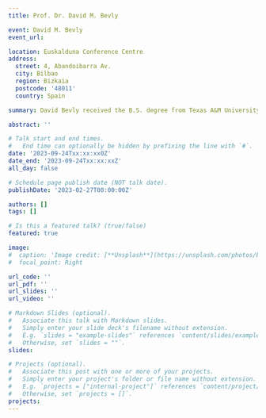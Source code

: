 ```yaml
---
title: Prof. Dr. David M. Bevly

event: David M. Bevly
event_url: 

location: Euskalduna Conference Centre
address:
  street: 4, Abandoibarra Av.
  city: Bilbao
  region: Bizkaia
  postcode: '48011'
  country: Spain

summary: David Bevly received the B.S. degree from Texas A&M University, College Station, TX, USA, in 1995; the M.S. degree from Massachusetts Institute of Technology, Cambridge, MA, USA, in 1997; and the Ph.D. degree from Stanford University, Stanford, CA, USA, in 2001, all in mechanical engineering. In 2001, he joined the Department of Mechanical Engineering, Auburn University, Auburn, AL, USA, as an Assistant Professor. His current research interests include control systems, sensor fusion, global positioning system (GPS), state estimation, parameter identification, and vehicle dynamics as well as modeling and control of vehicle systems. He has also developed algorithms for navigation and control of off-road vehicles and methods for identifying critical vehicle parameters using GPS and inertial sensors.

abstract: ''

# Talk start and end times.
#   End time can optionally be hidden by prefixing the line with `#`.
date: '2023-09-24Txx:xx:xx0Z'
date_end: '2023-09-24Txx:xx:xxZ'
all_day: false

# Schedule page publish date (NOT talk date).
publishDate: '2023-02-27T00:00:00Z'

authors: []
tags: []

# Is this a featured talk? (true/false)
featured: true

image:
#  caption: 'Image credit: [**Unsplash**](https://unsplash.com/photos/bzdhc5b3Bxs)'
#  focal_point: Right

url_code: ''
url_pdf: ''
url_slides: ''
url_video: ''

# Markdown Slides (optional).
#   Associate this talk with Markdown slides.
#   Simply enter your slide deck's filename without extension.
#   E.g. `slides = "example-slides"` references `content/slides/example-slides.md`.
#   Otherwise, set `slides = ""`.
slides:

# Projects (optional).
#   Associate this post with one or more of your projects.
#   Simply enter your project's folder or file name without extension.
#   E.g. `projects = ["internal-project"]` references `content/project/deep-learning/index.md`.
#   Otherwise, set `projects = []`.
projects:
---
```


